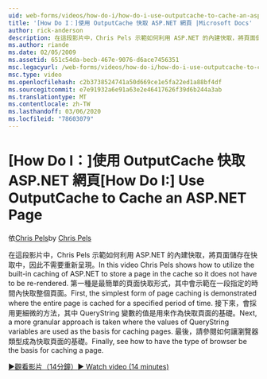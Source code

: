```yaml
---
uid: web-forms/videos/how-do-i/how-do-i-use-outputcache-to-cache-an-aspnet-page
title: '[How Do I：]使用 OutputCache 快取 ASP.NET 網頁 |Microsoft Docs'
author: rick-anderson
description: 在這段影片中，Chris Pels 示範如何利用 ASP.NET 的內建快取，將頁面儲存在快取中，因此不需要重新呈現。 首先，。
ms.author: riande
ms.date: 02/05/2009
ms.assetid: 651c54da-becb-467e-9076-d6ace7456351
msc.legacyurl: /web-forms/videos/how-do-i/how-do-i-use-outputcache-to-cache-an-aspnet-page
msc.type: video
ms.openlocfilehash: c2b3738524741a50d669ce1e5fa22ed1a88bf4df
ms.sourcegitcommit: e7e91932a6e91a63e2e46417626f39d6b244a3ab
ms.translationtype: MT
ms.contentlocale: zh-TW
ms.lasthandoff: 03/06/2020
ms.locfileid: "78603079"
---
```

# <a name="how-do-i-use-outputcache-to-cache-an-aspnet-page"></a><span data-ttu-id="366f1-104">[How Do I：]使用 OutputCache 快取 ASP.NET 網頁</span><span class="sxs-lookup"><span data-stu-id="366f1-104">[How Do I:] Use OutputCache to Cache an ASP.NET Page</span></span>

<span data-ttu-id="366f1-105">依[Chris Pels](https://twitter.com/chrispels)</span><span class="sxs-lookup"><span data-stu-id="366f1-105">by [Chris Pels](https://twitter.com/chrispels)</span></span>

<span data-ttu-id="366f1-106">在這段影片中，Chris Pels 示範如何利用 ASP.NET 的內建快取，將頁面儲存在快取中，因此不需要重新呈現。</span><span class="sxs-lookup"><span data-stu-id="366f1-106">In this video Chris Pels shows how to utilize the built-in caching of ASP.NET to store a page in the cache so it does not have to be re-rendered.</span></span> <span data-ttu-id="366f1-107">第一種是最簡單的頁面快取形式，其中會示範在一段指定的時間內快取整個頁面。</span><span class="sxs-lookup"><span data-stu-id="366f1-107">First, the simplest form of page caching is demonstrated where the entire page is cached for a specified period of time.</span></span> <span data-ttu-id="366f1-108">接下來，會採用更細微的方法，其中 QueryString 變數的值是用來作為快取頁面的基礎。</span><span class="sxs-lookup"><span data-stu-id="366f1-108">Next, a more granular approach is taken where the values of QueryString variables are used as the basis for caching pages.</span></span> <span data-ttu-id="366f1-109">最後，請參閱如何讓瀏覽器類型成為快取頁面的基礎。</span><span class="sxs-lookup"><span data-stu-id="366f1-109">Finally, see how to have the type of browser be the basis for caching a page.</span></span>

[<span data-ttu-id="366f1-110">&#9654;觀看影片（14分鐘）</span><span class="sxs-lookup"><span data-stu-id="366f1-110">&#9654; Watch video (14 minutes)</span></span>](https://channel9.msdn.com/Blogs/ASP-NET-Site-Videos/how-do-i-use-outputcache-to-cache-an-aspnet-page)
